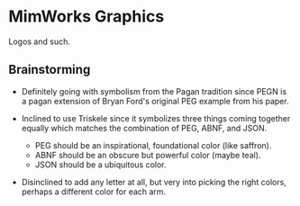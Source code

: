 # MimWorks Graphics

Logos and such.

## Brainstorming 

* Definitely going with symbolism from the Pagan tradition since PEGN is
  a pagan extension of Bryan Ford's original PEG example from his paper.

* Inclined to use Triskele since it symbolizes three things coming
  together equally which matches the combination of PEG, ABNF, and JSON.

  * PEG should be an inspirational, foundational color (like saffron).
  * ABNF should be an obscure but powerful color (maybe teal).
  * JSON should be a ubiquitous color.

* Disinclined to add any letter at all, but very into picking the right
  colors, perhaps a different color for each arm.

